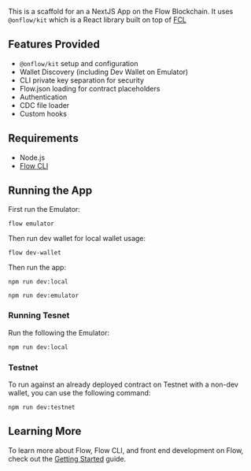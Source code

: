 This is a scaffold for an a NextJS App on the Flow Blockchain. It uses `@onflow/kit` which is a React library built on top of [FCL](https://github.com/onflow/fcl-js)

## Features Provided

- `@onflow/kit` setup and configuration
- Wallet Discovery (including Dev Wallet on Emulator)
- CLI private key separation for security
- Flow.json loading for contract placeholders
- Authentication
- CDC file loader
- Custom hooks

## Requirements

- Node.js
- [Flow CLI](https://docs.onflow.org/flow-cli/install/)

## Running the App

First run the Emulator:

```
flow emulator
```

Then run dev wallet for local wallet usage:

```
flow dev-wallet
```

Then run the app:

```
npm run dev:local
```
```
npm run dev:emulator
```

### Running Tesnet

Run the following the Emulator:

```bash
npm run dev:local
```

### Testnet

To run against an already deployed contract on Testnet with a non-dev wallet, you can use the following command:

```
npm run dev:testnet
```

## Learning More

To learn more about Flow, Flow CLI, and front end development on Flow, check out the [Getting Started](https://developers.flow.com/build/getting-started/contract-interaction) guide.
